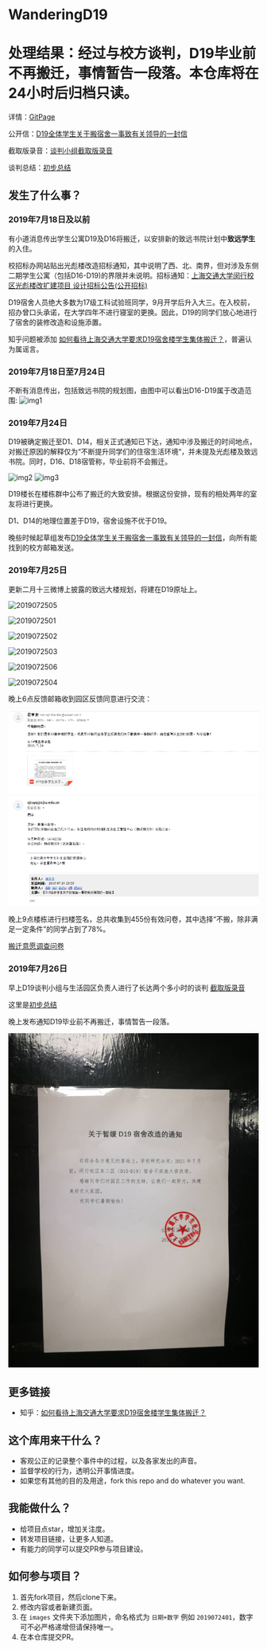 # WanderingD19

# **处理结果：经过与校方谈判，D19毕业前不再搬迁，事情暂告一段落。本仓库将在24小时后归档只读。**

详情：[GitPage](https://wanderingd19.github.io/WanderingD19/)

公开信：[D19全体学生关于搬宿舍一事致有关领导的一封信](https://raw.githubusercontent.com/wanderingd19/WanderingD19/master/D19全体学生关于搬宿舍一事致有关领导的一封信.pdf)

截取版录音：[谈判小组截取版录音](https://raw.githubusercontent.com/wanderingd19/WanderingD19/master/audio/2019072602.mp3)

谈判总结：[初步总结](https://raw.githubusercontent.com/wanderingd19/WanderingD19/master/谈判总结.pdf)

## 发生了什么事？
### 2019年7月18日及以前
有小道消息传出学生公寓D19及D16将搬迁，以安排新的致远书院计划中**致远学生**的入住。

校招标办网站贴出光彪楼改造招标通知，其中说明了西、北、南界，但对涉及东侧二期学生公寓（包括D16-D19)的界限并未说明。招标通知：[上海交通大学闵行校区光彪楼改扩建项目 设计招标公告(公开招标)](http://zbb.sjtu.edu.cn/cgc/29331.jhtml)

D19宿舍人员绝大多数为17级工科试验班同学，9月开学后升入大三。在入校前，招办曾口头承诺，在大学四年不进行寝室的更换。因此，D19的同学们放心地进行了宿舍的装修改造和设施添置。

知乎问题被添加 [如何看待上海交通大学要求D19宿舍楼学生集体搬迁？](https://www.zhihu.com/question/335607167)，普遍认为属谣言。

### 2019年7月18日至7月24日
不断有消息传出，包括致远书院的规划图，由图中可以看出D16-D19属于改造范围:
![img1](images/2019072401.jpg)

### 2019年7月24日
D19被确定搬迁至D1、D14，相关正式通知已下达，通知中涉及搬迁的时间地点，对搬迁原因的解释仅为“不断提升同学们的住宿生活环境“，并未提及光彪楼及致远书院。同时，D16、D18宿管称，毕业前将不会搬迁。

![img2](images/2019072402.jpg)
![img3](images/2019072403.jpg)

D19楼长在楼栋群中公布了搬迁的大致安排。根据这份安排，现有的相处两年的室友将进行更换。

D1、D14的地理位置差于D19，宿舍设施不优于D19。

晚些时候起草组发布[D19全体学生关于搬宿舍一事致有关领导的一封信](https://raw.githubusercontent.com/wanderingd19/WanderingD19/master/D19全体学生关于搬宿舍一事致有关领导的一封信.pdf)，向所有能找到的校方邮箱发送。

### 2019年7月25日

更新二月十三微博上披露的致远大楼规划，将建在D19原址上。

![2019072505](images/2019072505.jpg)

![2019072501](images/2019072501.jpg)

![2019072502](images/2019072502.jpg)

![2019072503](images/2019072503.jpg)

![2019072506](images/2019072506.jpg)

![2019072504](images/2019072504.jpg)

晚上6点反馈邮箱收到园区反馈同意进行交流：

![2019072507](images/2019072507.png)

晚上9点楼栋进行扫楼签名，总共收集到455份有效问卷，其中选择“不搬，除非满足一定条件”的同学占到了78%。

[搬迁意愿调查问卷](https://raw.githubusercontent.com/wanderingd19/WanderingD19/master/搬迁意愿调查问卷.pdf)

### 2019年7月26日
早上D19谈判小组与生活园区负责人进行了长达两个多小时的谈判 [截取版录音](https://raw.githubusercontent.com/wanderingd19/WanderingD19/master/audio/2019072602.mp3)

这里是[初步总结](https://raw.githubusercontent.com/wanderingd19/WanderingD19/master/谈判总结.pdf)

晚上发布通知D19毕业前不再搬迁，事情暂告一段落。

![2019072619](images/2019072619.jpg)

## 更多链接
- 知乎：[如何看待上海交通大学要求D19宿舍楼学生集体搬迁？](https://www.zhihu.com/question/335607167)

## 这个库用来干什么？
- 客观公正的记录整个事件中的过程，以及各家发出的声音。
- 监督学校的行为，透明公开事情进度。
- 如果您有其他的目的及用途，fork this repo and do whatever you want.

## 我能做什么？
- 给项目点star，增加关注度。
- 转发项目链接，让更多人知道。
- 有能力的同学可以提交PR参与项目建设。

## 如何参与项目？
1. 首先fork项目，然后clone下来。
2. 修改内容或者新建页面。
3. 在 `images` 文件夹下添加图片，命名格式为 `日期+数字` 例如 `2019072401`，数字可不必严格递增但请保持唯一。
4. 在本仓库提交PR。
